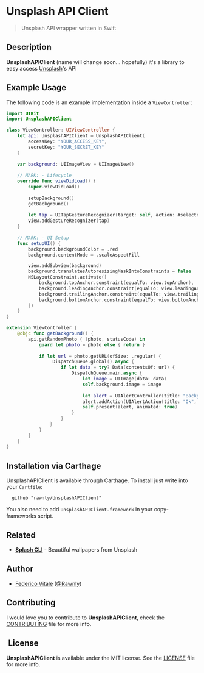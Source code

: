 # Unsplash API Client
> Unsplash API wrapper written in Swift

## Description
**UnsplashAPIClient** (name will change soon... hopefully) it's a library to easy access [Unsplash](https://unsplash.com/)'s API

## Example Usage
The following code is an example implementation inside a `ViewController`:
```swift
import UIKit
import UnsplashAPIClient

class ViewController: UIViewController {
    let api: UnsplashAPIClient = UnsplashAPIClient(
        accessKey: "YOUR_ACCESS_KEY",
        secretKey: "YOUR_SECRET_KEY"
    )
    
    var background: UIImageView = UIImageView()
    
    // MARK: - Lifecycle
    override func viewDidLoad() {
        super.viewDidLoad()
        
        setupBackground()        
        getBackground()
        
        let tap = UITapGestureRecognizer(target: self, action: #selector(self.getBackground))
        view.addGestureRecognizer(tap)
    }
    
    // MARK: - UI Setup 
    func setupUI() {
        background.backgroundColor = .red
        background.contentMode = .scaleAspectFill

        view.addSubview(background)
        background.translatesAutoresizingMaskIntoConstraints = false
        NSLayoutConstraint.activate([
            background.topAnchor.constraint(equalTo: view.topAnchor),
            background.leadingAnchor.constraint(equalTo: view.leadingAnchor),
            background.trailingAnchor.constraint(equalTo: view.trailingAnchor),
            background.bottomAnchor.constraint(equalTo: view.bottomAnchor)
        ])
    }
}

extension ViewController {
    @objc func getBackground() {
        api.getRandomPhoto { (photo, statusCode) in
            guard let photo = photo else { return }
            
            if let url = photo.getURL(ofSize: .regular) {
                 DispatchQueue.global().async {
                    if let data = try? Data(contentsOf: url) {
                        DispatchQueue.main.async {
                            let image = UIImage(data: data)
                            self.background.image = image
                            
                            let alert = UIAlertController(title: "Background changed", message: "Photo changed to #\(photo.id)", preferredStyle: .alert)
                            alert.addAction(UIAlertAction(title: "Ok", style: .default))
                            self.present(alert, animated: true)
                        }
                    }
                } 
            }
        }
    }
}
```

## Installation via **Carthage**

UnsplashAPIClient is available through Carthage. To install just write into your `Cartfile`:
```
  github "rawnly/UnsplashAPIClient"
```
You also need to add `UnsplashAPIClient.framework` in your copy-frameworks script.

## Related
- [**Splash CLI**](https://github.com/splasg-cli/splash-cli) - Beautiful wallpapers from Unsplash

## Author
- [Federico Vitale](https://rawnly.com) ([@Rawnly](https://github.com/rawnly))

## Contributing
I would love you to contribute to **UnsplashAPIClient**, check the [CONTRIBUTING](CONTRIBUTING.md) file for more info.

##  License
**UnsplashAPIClient** is available under the MIT license. See the [LICENSE](LICENSE.md) file for more info.


